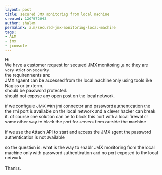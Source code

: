 ```yaml
---
layout: post
title: secured JMX monitoring from local machine
created: 1267973642
author: shalom
permalink: alm/secured-jmx-monitoring-local-machine
tags:
- ALM
- jmx
- jconsole
---
```

<p>Hi<br />
We have a customer request for secured JMX monitoring ,a nd they are very strict on security.<br />
the requirenments are:<br />
JMX agaent can be accessed from the local machine only using tools like Nagios or jmxterm.<br />
should be password protected.<br />
should not expose any open post on the local network.<br />
<br />
if we configure JMX with jmi connector and password authentication the the rmi port is available on the local network and a clever hacker can break it. of course one solution can be to block this port with a local firewal or some other way to block the port for access from outside the machine.<br />
<br />
if we use the Attach API to start and access the JMX agent the password authentication is not available.<br />
<br />
so the question is: what is the way to enablr JMX monitoring from the local machine only with password authentication and no port exposed to the local network.<br />
<br />
Thanks.</p>
